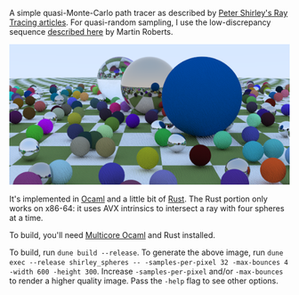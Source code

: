 A simple quasi-Monte-Carlo path tracer as described by [Peter Shirley's Ray Tracing articles](https://raytracing.github.io/).   For quasi-random sampling, I use the low-discrepancy sequence [described here](http://extremelearning.com.au/unreasonable-effectiveness-of-quasirandom-sequences/) by Martin Roberts.

![Our rendering of Shirley's test scene at 32 samples per pixel](https://github.com/dalev/path-tracer-ocaml/blob/main/shirley-spheres.png?raw=true)

It's implemented in [Ocaml](https://ocaml.org) and a little bit of [Rust](https://rust-lang.org).  The Rust portion only works on x86-64:  it uses AVX intrinsics to intersect a ray with four spheres at a time.

To build, you'll need [Multicore Ocaml](https://github.com/ocaml-multicore/multicore-opam) and Rust installed.

To build, run `dune build --release`.  To generate the above image, run `dune exec --release shirley_spheres -- -samples-per-pixel 32 -max-bounces 4 -width 600 -height 300`.  Increase `-samples-per-pixel` and/or `-max-bounces` to render a higher quality image.  Pass the `-help` flag to see other options.
